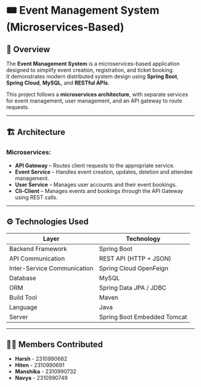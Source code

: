 # 🎟️ Event Management System (Microservices-Based)

## 📘 Overview
The **Event Management System** is a microservices-based application designed to simplify event creation, registration, and ticket booking.  
It demonstrates modern distributed system design using **Spring Boot**, **Spring Cloud**, **MySQL**, and **RESTful APIs**.

This project follows a **microservices architecture**, with separate services for event management, user management, and an API gateway to route requests.

---

## 🏗️ Architecture

### Microservices:
- **API Gateway** – Routes client requests to the appropriate service.
- **Event Service** – Handles event creation, updates, deletion and attendee management.
- **User Service** – Manages user accounts and their event bookings.
- **Cli-Client** – Manages events and bookings through the API Gateway using REST calls.

---

## ⚙️ Technologies Used

| Layer | Technology |
|-------|-------------|
| Backend Framework | Spring Boot |
| API Communication | REST API (HTTP + JSON) |
| Inter-Service Communication | Spring Cloud OpenFeign |
| Database | MySQL |
| ORM | Spring Data JPA / JDBC |
| Build Tool | Maven |
| Language | Java |
| Server | Spring Boot Embedded Tomcat |

---

## 👩‍💻 Members Contributed
- **Harsh** - 2310990682
- **Hiten** - 2310990691
- **Manshika** - 2310990732
- **Navya** - 2310990749
